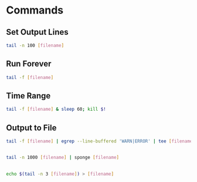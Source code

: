 # Commands

## Set Output Lines

```sh
tail -n 100 [filename]
```

## Run Forever

```sh
tail -f [filename]
```

## Time Range

```sh
tail -f [filename] & sleep 60; kill $!
```

## Output to File

```sh
tail -f [filename] | egrep --line-buffered 'WARN|ERROR' | tee [filename]
```

##

```sh
tail -n 1000 [filename] | sponge [filename]
```

##

```sh
echo $(tail -n 3 [filename]) > [filename]
```
